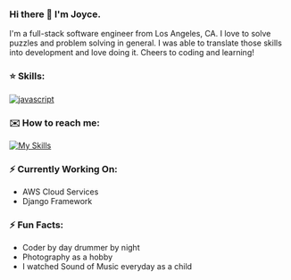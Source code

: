### Hi there 👋 I'm Joyce.

I'm a full-stack software engineer from Los Angeles, CA. I love to solve puzzles and problem solving in general. I was able to translate those skills into development and love doing it. Cheers to coding and learning!

### ⭐️ Skills:
[![javascript](https://skillicons.dev/icons?i=js,html,css,express,py,flask,nodejs,react,redux,postman,postgres)](https://skillicons.dev)

### ✉️ How to reach me:
[![My Skills](https://skillicons.dev/icons?i=linkedin)](https://www.linkedin.com/in/joyce-kang-18b70624b/)

### ⚡️ Currently Working On:
- AWS Cloud Services
- Django Framework

### ⚡️ Fun Facts:
- Coder by day drummer by night
- Photography as a hobby
- I watched Sound of Music everyday as a child
<!--
**joyceyukang/joyceyukang** is a ✨ _special_ ✨ repository because its `README.md` (this file) appears on your GitHub profile.

Here are some ideas to get you started:

- 🔭 I’m currently working on ...
- 🌱 I’m currently learning ...
- 👯 I’m looking to collaborate on ...
- 🤔 I’m looking for help with ...
- 💬 Ask me about ...
- 📫 How to reach me: ...
- 😄 Pronouns: ...
- ⚡ Fun fact: ...
-->
